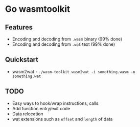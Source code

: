 # Go wasmtoolkit

## Features

* Encoding and decoding from `.wasm` binary (99% done)
* Encoding and decoding from `.wat` text (99% done)

## Quickstart

* wasm2wat - `./wasm-toolkit wasm2wat -i something.wasm -o something.wat`

## TODO

* Easy ways to hook/wrap instructions, calls
* Add function entry/exit code
* Data relocation
* wat extensions such as `offset` and `length` of data
